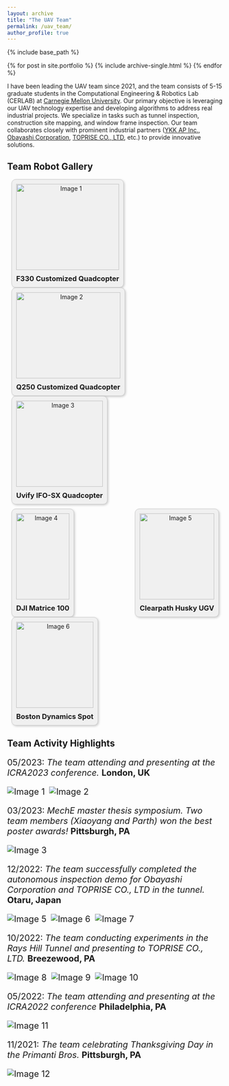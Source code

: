 ```yaml
---
layout: archive
title: "The UAV Team"
permalink: /uav_team/
author_profile: true
---
```


{% include base_path %}


{% for post in site.portfolio %}
  {% include archive-single.html %}
{% endfor %}


I have been leading the UAV team since 2021, and the team consists of 5-15 graduate students in the Computational Engineering & Robotics Lab (CERLAB) at [Carnegie Mellon University](https://www.cmu.edu/). Our primary objective is leveraging our UAV technology expertise and developing algorithms to address real industrial projects. We specialize in tasks such as tunnel inspection, construction site mapping, and window frame inspection. Our team collaborates closely with prominent industrial partners ([YKK AP Inc.](https://www.ykkap.com/), [Obayashi Corporation](https://www.obayashi.co.jp/en/), [TOPRISE CO., LTD](https://www.toprise.jp/), etc.) to provide innovative solutions. 

Team Robot Gallery
------
<div style="display: flex; justify-content: space-between; margin: 10px; flex-wrap: wrap;">
    <!-- First Block -->
    <div style="text-align: center; border: 1px solid #ccc; background-color: #f0f0f0; padding: 10px; box-shadow: 2px 2px 5px rgba(0,0,0,0.2); border-radius: 10px;">
        <div style="height: 200px; overflow: hidden;">
            <img src="/images/big_drone.jpg" alt="Image 1" style="width: auto; height: 100%;">
        </div>
        <h3 style="margin-top: 10px; margin-bottom: 0;">F330 Customized Quadcopter</h3>
    </div>
    <!-- Second Block -->
    <div style="text-align: center; border: 1px solid #ccc; background-color: #f0f0f0; padding: 10px; box-shadow: 2px 2px 5px rgba(0,0,0,0.2); border-radius: 10px;">
        <div style="height: 200px; overflow: hidden;">
            <img src="/images/small_drone.jpeg" alt="Image 2" style="width: auto; height: 100%;">
        </div>
        <h3 style="margin-top: 10px; margin-bottom: 0;">Q250 Customized Quadcopter</h3>
    </div>
    <!-- Third Block -->
    <div style="text-align: center; border: 1px solid #ccc; background-color: #f0f0f0; padding: 10px; box-shadow: 2px 2px 5px rgba(0,0,0,0.2); border-radius: 10px;">
        <div style="height: 200px; overflow: hidden;">
            <img src="/images/uvify_drone.png" alt="Image 3" style="width: auto; height: 100%;">
        </div>
        <h3 style="margin-top: 10px; margin-bottom: 0;">Uvify IFO-SX Quadcopter</h3>
    </div> 
</div>
<div style="display: flex; justify-content: space-between; margin: 10px; flex-wrap: wrap;">
    <!-- Fourth Block -->
    <div style="text-align: center; border: 1px solid #ccc; background-color: #f0f0f0; padding: 10px; box-shadow: 2px 2px 5px rgba(0,0,0,0.2); border-radius: 10px;">
        <div style="height: 200px; overflow: hidden;">
            <img src="/images/dji_drone.png" alt="Image 4" style="width: auto; height: 100%;">
        </div>
        <h3 style="margin-top: 10px; margin-bottom: 0;">DJI Matrice 100</h3>
    </div> 
    <!-- Fifth Block -->
    <div style="text-align: center; border: 1px solid #ccc; background-color: #f0f0f0; padding: 10px; box-shadow: 2px 2px 5px rgba(0,0,0,0.2); border-radius: 10px;">
        <div style="height: 200px; overflow: hidden;">
            <img src="/images/husky.jpeg" alt="Image 5" style="width: auto; height: 100%;">
        </div>
        <h3 style="margin-top: 10px; margin-bottom: 0;">Clearpath Husky UGV</h3>
    </div> 
    <!-- Sixth Block -->
    <div style="text-align: center; border: 1px solid #ccc; background-color: #f0f0f0; padding: 10px; box-shadow: 2px 2px 5px rgba(0,0,0,0.2); border-radius: 10px;">
        <div style="height: 200px; overflow: hidden;">
            <img src="/images/spot.jpeg" alt="Image 6" style="width: auto; height: 100%;">
        </div>
        <h3 style="margin-top: 10px; margin-bottom: 0;">Boston Dynamics Spot</h3>
    </div> 
</div>

Team Activity Highlights
------
<div style="font-size: 20px;">
  <p>
    05/2023: <em>The team attending and presenting at the ICRA2023 conference.</em> <strong>London, UK</strong>
  </p>
  <img src="/images/london_poster.jpg" alt="Image 1" style="max-width: 100%; height: auto; margin-right: 5px;" />
  <img src="/images/london_bigben.png" alt="Image 2" style="max-width: 100%; height: auto; margin-right: 5px;" />
</div>

<div style="font-size: 20px;">
  <p>
    03/2023: <em>MechE master thesis symposium. Two team members (Xiaoyang and Parth) won the best poster awards!</em> <strong>Pittsburgh, PA</strong>
  </p>
  <img src="/images/master_symposium.jpg" alt="Image 3" style="max-width: 100%; height: auto; margin-right: 5px;" />
</div>

<div style="font-size: 20px;">
  <p>
    12/2022: <em>The team successfully completed the autonomous inspection demo for Obayashi Corporation and TOPRISE CO., LTD in the tunnel.</em> <strong>Otaru, Japan</strong>
  </p>
  <!-- <img src="/images/japan_tunnel_entrance.jpeg" alt="Image 4" style="max-width: 100%; height: auto; margin-right: 5px;" /> -->
  <img src="/images/japan_tunnel_together.jpeg" alt="Image 5" style="max-width: 100%; height: auto; margin-right: 5px;" />
  <img src="/images/japan_tunnel_working.jpeg" alt="Image 6" style="max-width: 100%; height: auto; margin-right: 5px;" />
  <img src="/images/japan_dinner_with_toprise.jpeg" alt="Image 7" style="max-width: 100%; height: auto; margin-right: 5px;" />
</div>

<div style="font-size: 20px;">
  <p>
    10/2022: <em>The team conducting experiments in the Rays Hill Tunnel and presenting to TOPRISE CO., LTD.</em> <strong>Breezewood, PA</strong>
  </p>
  <img src="/images/rayhill_together.jpeg" alt="Image 8" style="max-width: 100%; height: auto; margin-right: 5px;" />
  <img src="/images/ranhill_entrance.jpg" alt="Image 9" style="max-width: 100%; height: auto; margin-right: 5px;" />
  <img src="/images/rayhill_working.jpg" alt="Image 10" style="max-width: 100%; height: auto; margin-right: 5px;" />
</div>

<div style="font-size: 20px;">
  <p>
    05/2022: <em>The team attending and presenting at the ICRA2022 conference</em> <strong>Philadelphia, PA</strong>
  </p>
  <img src="/images/ICRA2022_together.jpeg" alt="Image 11" style="max-width: 100%; height: auto; margin-right: 5px;" />
</div>

<div style="font-size: 20px;">
  <p>
    11/2021: <em>The team celebrating Thanksgiving Day in the Primanti Bros.</em> <strong>Pittsburgh, PA</strong>
  </p>
  <img src="/images/thanksgiving.jpeg" alt="Image 12" style="max-width: 100%; height: auto; margin-right: 5px;" />
</div>




